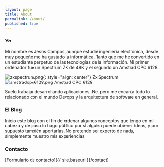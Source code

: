 ```yaml
---
layout: page
title: About
permalink: /about/
published: true
---
```


### Yo

Mi nombre es Jesús Campos, aunque estudié ingeniería electrónica, desde muy pequeño me ha gustado la informática. Tanto que me he convertido en un estudiante perpetuo de las tecnologías de la información. Mi primer ordenador fue un Spectrum ZX de 48K y el segundo un Amstrad CPC 6128.

![zxspectrum.png]({{site.baseurl}}/images/zxspectrum.png){: style="align: center"}
Zx Spectrum
![amstradcpc6128.png]({{site.baseurl}}/images/amstradcpc6128.png)
Amstrad CPC 6128

Suelo trabajar desarrollando aplicaciones .Net pero me encanta todo lo relacionado con el mundo Devops y la arquitectura de software en general.

### El Blog

Inicio este blog con el fin de ordenar algunos conceptos que tengo en mi cabeza y de paso lo hago público por si alguien puede obtener ideas, y por supuesto también aportarlas. No pretendo ser experto de nada, simplemente muestro mis experiencias 

### Contacto

[Formulario de contacto]({{ site.baseurl }}/contact)
